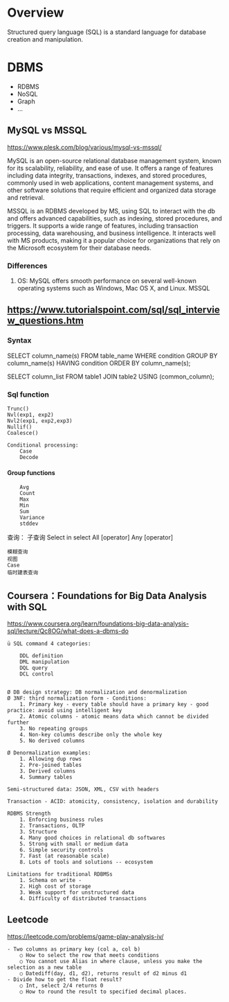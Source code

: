 # Overview

Structured query language (SQL) is a standard language for database creation and manipulation. 

# DBMS

- RDBMS
- NoSQL
- Graph
- ...

## MySQL vs MSSQL

https://www.plesk.com/blog/various/mysql-vs-mssql/

MySQL is an open-source relational database management system, known for its scalability, reliability, and ease of use. It offers a range of features including data integrity, transactions, indexes, and stored procedures, commonly used in web applications, content management systems, and other software solutions that require efficient and organized data storage and retrieval.

MSSQL is an RDBMS developed by MS, using SQL to interact with the db and offers advanced capabilities, such as indexing, stored procedures, and triggers. It supports a wide range of features, including transaction processing, data warehousing, and business intelligence. It interacts well with MS products, making it a popular choice for organizations that rely on the Microsoft ecosystem for their database needs.

### Differences

1. OS: MySQL offers smooth performance on several well-known operating systems such as Windows, Mac OS X, and Linux. MSSQL 


##  https://www.tutorialspoint.com/sql/sql_interview_questions.htm

### Syntax

SELECT column_name(s)
FROM table_name
WHERE condition
GROUP BY column_name(s)
HAVING condition
ORDER BY column_name(s);

SELECT column_list
FROM table1
JOIN table2
USING (common_column);

### Sql function

    Trunc()
    Nvl(exp1, exp2)
    Nvl2(exp1, exp2,exp3)
    Nullif()
    Coalesce()

    Conditional processing:
        Case
        Decode
        
#### Group functions
        Avg
        Count
        Max
        Min
        Sum
        Variance
        stddev

查询：
    子查询
        Select in select
        All [operator]
        Any [operator]
        
    模糊查询
    视图
    Case
    临时建表查询

##  Coursera：Foundations for Big Data Analysis with SQL 

<https://www.coursera.org/learn/foundations-big-data-analysis-sql/lecture/Qc8OG/what-does-a-dbms-do> 

    ü SQL command 4 categories:

        DDL definition
        DML manipulation
        DQL query
        DCL control
    

    Ø DB design strategy: DB normalization and denormalization
    Ø 3NF: third normalization form - Conditions:
        1. Primary key - every table should have a primary key - good practice: avoid using intelligent key
        2. Atomic columns - atomic means data which cannot be divided further
        3. No repeating groups
        4. Non-key columns describe only the whole key
        5. No derived columns
        
    Ø Denormalization examples:
        1. Allowing dup rows
        2. Pre-joined tables
        3. Derived columns
        4. Summary tables

    Semi-structured data: JSON, XML, CSV with headers

    Transaction - ACID: atomicity, consistency, isolation and durability

    RDBMS Strength
        1. Enforcing business rules
        2. Transactions, OLTP
        3. Structure
        4. Many good choices in relational db softwares
        5. Strong with small or medium data
        6. Simple security controls
        7. Fast (at reasonable scale)
        8. Lots of tools and solutions -- ecosystem

    Limitations for traditional RDBMSs
        1. Schema on write - 
        2. High cost of storage
        3. Weak support for unstructured data
        4. Difficulty of distributed transactions 

## Leetcode

https://leetcode.com/problems/game-play-analysis-iv/

    - Two columns as primary key (col a, col b)
        ○ How to select the row that meets conditions
        ○ You cannot use Alias in where clause, unless you make the selection as a new table
        ○ Datediff(day, d1, d2), returns result of d2 minus d1
    - Divide how to get the float result?
        ○ Int, select 2/4 returns 0
        ○ How to round the result to specified decimal places.